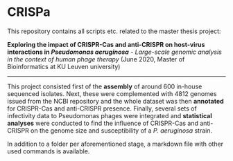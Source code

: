 # CRISPa

This repository contains all scripts etc. related to the master thesis project:


**Exploring the impact of CRISPR-Cas and anti-CRISPR on host-virus interactions in *Pseudomonas aeruginosa*** - 
*Large-scale genomic analysis in the context of human phage therapy*
(June 2020, Master of Bioinformatics at KU Leuven university)

---


This project consisted first of the **assembly** of around 600 in-house sequenced isolates. Next, these were complemented with 4812 genomes issued from the NCBI repository and the whole dataset was then **annotated** for CRISPR-Cas and anti-CRISPR presence. Finally, several sets of infectivity data to Pseudomonas phages were integrated and **statistical analyses** were conducted to find the influence of CRISPR-Cas and anti-CRISPR on the genome size and susceptibility of a *P. aeruginosa* strain.

In addition to a folder per aforementioned stage, a markdown file with other used commands is available.
